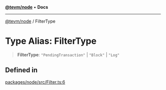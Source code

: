 [**@tevm/node**](../README.md) • **Docs**

***

[@tevm/node](../globals.md) / FilterType

# Type Alias: FilterType

> **FilterType**: `"PendingTransaction"` \| `"Block"` \| `"Log"`

## Defined in

[packages/node/src/Filter.ts:6](https://github.com/evmts/tevm-monorepo/blob/main/packages/node/src/Filter.ts#L6)
